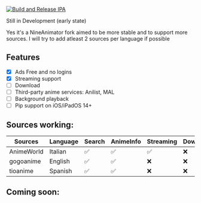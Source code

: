 [![Build and Release IPA](https://github.com/cranci1/AnimeLounge/actions/workflows/build.yml/badge.svg)](https://github.com/cranci1/AnimeLounge/actions/workflows/build.yml)

Still in Development (early state)

Yes it's a NineAnimator fork aimed to be more stable and to support more sources. I will try to add atleast 2 sources per language if possible

## Features

- [x] Ads Free and no logins
- [x] Streaming support
- [ ] Download
- [ ] Third-party anime services: Anilist, MAL
- [ ] Background playback
- [ ] Pip support on iOS/iPadOS 14+

## Sources working:

| Sources                       | Language     | Search     | AnimeInfo  | Streaming | Download |
| ----------------------------- | -----------  | --------   | -------    | ------    | -------- |
| AnimeWorld                    | Italian      | ✅         | ✅         |   ✅      | :x:      |
| gogoanime                     | English      | ✅         | ✅         |   :x:     | :x:      |
| tioanime                      | Spanish      | ✅         | ✅         |   :x:     | :x:      | 

## Coming soon:

